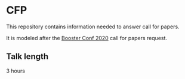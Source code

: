 # CFP
This repository contains information needed to answer call for papers.

It is modeled after the [Booster Conf 2020][booster] call for papers request.

## Talk length
3 hours

[booster]: https://2020.boosterconf.no/
